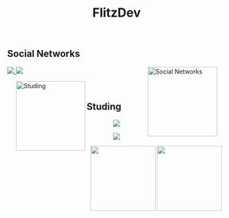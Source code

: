 <h1 align="center">
  FlitzDev
</h1>
<br>
<h2>Social Networks</h2>
<img align='right' height='160' style="margin-right:20px" src='https://raw.githubusercontent.com/MosFazli/MosFazli/main/assets/zeig-infotech-seo-gif.gif' alt='Social Networks'>

<p>
  <a href="https://discord.gg/">
    <img src="https://img.shields.io/badge/Discord-5865F2?style=for-the-badge&logo=discord&logoColor=white">
  </a>
  <a href="mailto:harry0937519@gmail.com">
    <img src="https://img.shields.io/badge/Gmail-D14836?style=for-the-badge&logo=gmail&logoColor=white">
  </a>
</p>


[3]: https://www.instagram.com/flitzdev

<img align='left' height='160' style="margin-left:20px" src='https://raw.githubusercontent.com/MosFazli/MosFazli/main/assets/programmer.gif' alt='Studing'>

<br>
<h2>Studing</h2>

<p align="center">
  <a href="https://skillicons.dev">
    <img src="https://skillicons.dev/icons?i=git,vscode,react,html,css,js,ts,androidstudio,arduino" />
  </a>
</p>
<p align="center">
  <a href="https://skillicons.dev">
    <img src="https://skillicons.dev/icons?i=python,c,cpp,github,wordpress,ae,ps,pr" />
  </a>
</p>

<div align="center">
  <img height="150px" src="https://github-readme-stats.vercel.app/api?username=FlitzDev&show_icons=true&theme=highcontrast" />
  <img height="150px" src="https://github-readme-stats.vercel.app/api/top-langs/?username=FlitzDev&hide=html&layout=compact&theme=highcontrast" />
 </div>
